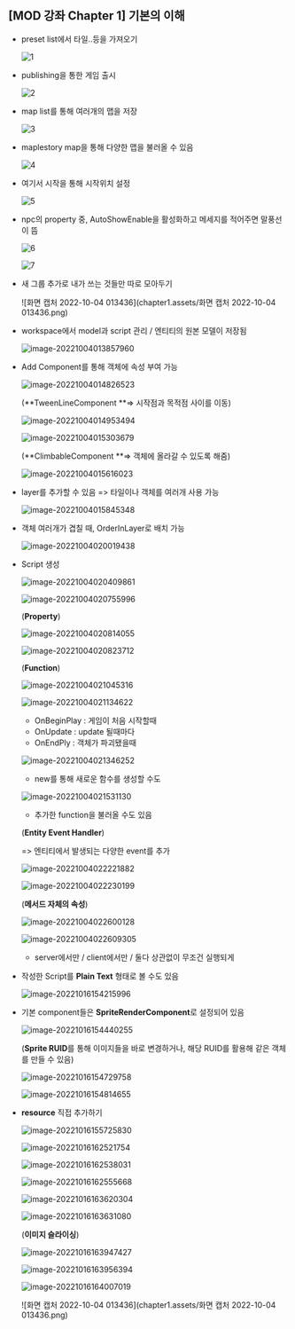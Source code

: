 ## [MOD 강좌 Chapter 1] 기본의 이해



- preset list에서 타일..등을 가져오기

  ![1](chapter1.assets/1.PNG)



- publishing을 통한 게임 출시

  ![2](chapter1.assets/2.PNG)



- map list를 통해 여러개의 맵을 저장

  ![3](chapter1.assets/3.PNG)



- maplestory map을 통해 다양한 맵을 불러올 수 있음

  ![4](chapter1.assets/4.PNG)



- 여기서 시작을 통해 시작위치 설정

  ![5](chapter1.assets/5.PNG)



- npc의 property 중, AutoShowEnable을 활성화하고 메세지를 적어주면 말풍선이 뜸

  ![6](chapter1.assets/6.PNG)

  ![7](chapter1.assets/7.PNG)



- 새 그룹 추가로 내가 쓰는 것들만 따로 모아두기

  ![화면 캡처 2022-10-04 013436](chapter1.assets/화면 캡처 2022-10-04 013436.png)



- workspace에서 model과 script 관리 / 엔티티의 원본 모델이 저장됨

  ![image-20221004013857960](chapter1.assets/image-20221004013857960.png)



- Add Component를 통해 객체에 속성 부여 가능

  ![image-20221004014826523](chapter1.assets/image-20221004014826523.png)

  (**TweenLineComponent **=> 시작점과 목적점 사이를 이동)

  ![image-20221004014953494](chapter1.assets/image-20221004014953494.png)

  ![image-20221004015303679](chapter1.assets/image-20221004015303679.png)

  (**ClimbableComponent **=> 객체에 올라갈 수 있도록 해줌)

  ![image-20221004015616023](chapter1.assets/image-20221004015616023.png)



- layer를 추가할 수 있음 => 타일이나 객체를 여러개 사용 가능

  ![image-20221004015845348](chapter1.assets/image-20221004015845348.png)



- 객체 여러개가 겹칠 때, OrderInLayer로 배치 가능

  ![image-20221004020019438](chapter1.assets/image-20221004020019438.png)



- Script 생성

  ![image-20221004020409861](chapter1.assets/image-20221004020409861.png)

  ![image-20221004020755996](chapter1.assets/image-20221004020755996.png)

  (**Property**)

  ![image-20221004020814055](chapter1.assets/image-20221004020814055.png)

  ![image-20221004020823712](chapter1.assets/image-20221004020823712.png)

  (**Function**)

  ![image-20221004021045316](chapter1.assets/image-20221004021045316.png)

  ![image-20221004021134622](chapter1.assets/image-20221004021134622.png)

  - OnBeginPlay : 게임이 처음 시작할때
  - OnUpdate : update 될때마다
  - OnEndPly : 객체가 파괴됐을때

  ![image-20221004021346252](chapter1.assets/image-20221004021346252.png)

  - new를 통해 새로운 함수를 생성할 수도

  ![image-20221004021531130](chapter1.assets/image-20221004021531130.png)

  - 추가한 function을 불러올 수도 있음

  (**Entity Event Handler**)

  => 엔티티에서 발생되는 다양한 event를 추가

  ![image-20221004022221882](chapter1.assets/image-20221004022221882.png)

  ![image-20221004022230199](chapter1.assets/image-20221004022230199.png)

  (**메서드 자체의 속성**)

  ![image-20221004022600128](chapter1.assets/image-20221004022600128.png)

  ![image-20221004022609305](chapter1.assets/image-20221004022609305-16648179704299.png)

  - server에서만 / client에서만 / 둘다 상관없이 무조건 실행되게



- 작성한 Script를 **Plain Text** 형태로 볼 수도 있음

  ![image-20221016154215996](chapter1.assets/image-20221016154215996.png)



- 기본 component들은 **SpriteRenderComponent**로 설정되어 있음

  ![image-20221016154440255](chapter1.assets/image-20221016154440255.png)

  (**Sprite RUID**를 통해 이미지들을 바로 변경하거나, 해당 RUID를 활용해 같은 객체를 만들 수 있음)

  ![image-20221016154729758](chapter1.assets/image-20221016154729758.png)

  ![image-20221016154814655](chapter1.assets/image-20221016154814655-16659028957531.png)



- **resource** 직접 추가하기

  ![image-20221016155725830](chapter1.assets/image-20221016155725830.png)

  ![image-20221016162521754](chapter1.assets/image-20221016162521754.png)

  ![image-20221016162538031](chapter1.assets/image-20221016162538031.png)

  ![image-20221016162555668](chapter1.assets/image-20221016162555668-16659051590763.png)

  ![image-20221016163620304](chapter1.assets/image-20221016163620304.png)

  ![image-20221016163631080](chapter1.assets/image-20221016163631080.png)

  (**이미지 슬라이싱**)

  ![image-20221016163947427](chapter1.assets/image-20221016163947427.png)

  ![image-20221016163956394](chapter1.assets/image-20221016163956394.png)

  ![image-20221016164007019](chapter1.assets/image-20221016164007019.png)

  ![화면 캡처 2022-10-04 013436](chapter1.assets/화면 캡처 2022-10-04 013436.png)
  
  
